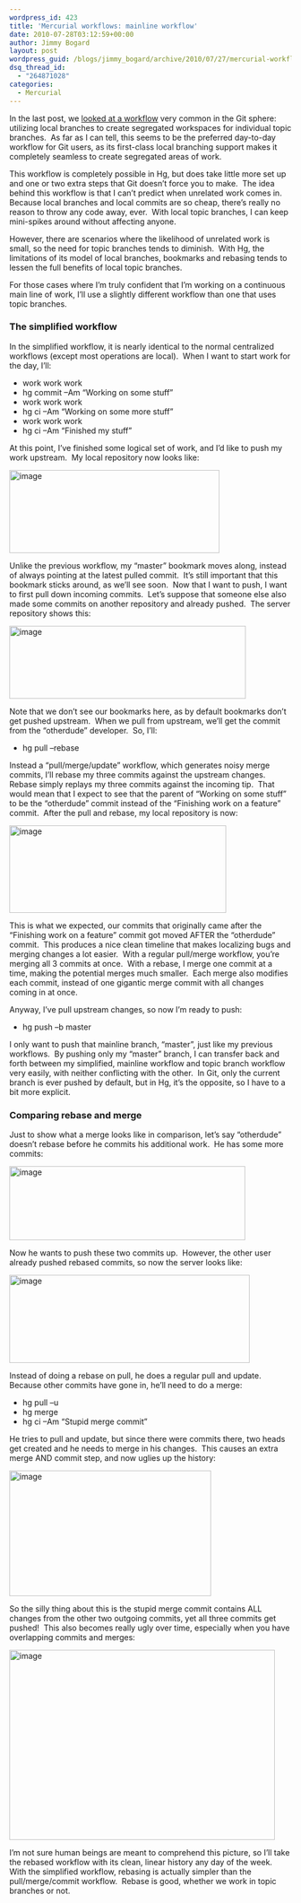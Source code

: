 ```yaml
---
wordpress_id: 423
title: 'Mercurial workflows: mainline workflow'
date: 2010-07-28T03:12:59+00:00
author: Jimmy Bogard
layout: post
wordpress_guid: /blogs/jimmy_bogard/archive/2010/07/27/mercurial-workflows-mainline-workflow.aspx
dsq_thread_id:
  - "264871028"
categories:
  - Mercurial
---
```

In the last post, we [looked at a workflow](http://www.lostechies.com/blogs/jimmy_bogard/archive/2010/07/08/mercurial-workflows-local-development-work.aspx) very common in the Git sphere: utilizing local branches to create segregated workspaces for individual topic branches.&#160; As far as I can tell, this seems to be the preferred day-to-day workflow for Git users, as its first-class local branching support makes it completely seamless to create segregated areas of work.

This workflow is completely possible in Hg, but does take little more set up and one or two extra steps that Git doesn’t force you to make.&#160; The idea behind this workflow is that I can’t predict when unrelated work comes in.&#160; Because local branches and local commits are so cheap, there’s really no reason to throw any code away, ever.&#160; With local topic branches, I can keep mini-spikes around without affecting anyone.

However, there are scenarios where the likelihood of unrelated work is small, so the need for topic branches tends to diminish.&#160; With Hg, the limitations of its model of local branches, bookmarks and rebasing tends to lessen the full benefits of local topic branches.

For those cases where I’m truly confident that I’m working on a continuous main line of work, I’ll use a slightly different workflow than one that uses topic branches.

### The simplified workflow

In the simplified workflow, it is nearly identical to the normal centralized workflows (except most operations are local).&#160; When I want to start work for the day, I’ll:

  * work work work
  * hg commit –Am “Working on some stuff”
  * work work work
  * hg ci –Am “Working on some more stuff”
  * work work work
  * hg ci –Am “Finished my stuff”

At this point, I’ve finished some logical set of work, and I’d like to push my work upstream.&#160; My local repository now looks like:

[<img style="border-bottom: 0px;border-left: 0px;border-top: 0px;border-right: 0px" border="0" alt="image" src="http://lostechies.com/jimmybogard/files/2011/03/image_thumb_3F586F0B.png" width="375" height="148" />](http://lostechies.com/jimmybogard/files/2011/03/image_5FDFAEBD.png) 

Unlike the previous workflow, my “master” bookmark moves along, instead of always pointing at the latest pulled commit.&#160; It’s still important that this bookmark sticks around, as we’ll see soon.&#160; Now that I want to push, I want to first pull down incoming commits.&#160; Let’s suppose that someone else also made some commits on another repository and already pushed.&#160; The server repository shows this:

[<img style="border-bottom: 0px;border-left: 0px;border-top: 0px;border-right: 0px" border="0" alt="image" src="http://lostechies.com/jimmybogard/files/2011/03/image_thumb_654E1F61.png" width="422" height="130" />](http://lostechies.com/jimmybogard/files/2011/03/image_1ED12F59.png) 

Note that we don’t see our bookmarks here, as by default bookmarks don’t get pushed upstream.&#160; When we pull from upstream, we’ll get the commit from the “otherdude” developer.&#160; So, I’ll:

  * hg pull &#8211;rebase

Instead a “pull/merge/update” workflow, which generates noisy merge commits, I’ll rebase my three commits against the upstream changes.&#160; Rebase simply replays my three commits against the incoming tip.&#160; That would mean that I expect to see that the parent of “Working on some stuff” to be the “otherdude” commit instead of the “Finishing work on a feature” commit.&#160; After the pull and rebase, my local repository is now:

[<img style="border-bottom: 0px;border-left: 0px;border-top: 0px;border-right: 0px" border="0" alt="image" src="http://lostechies.com/jimmybogard/files/2011/03/image_thumb_445AACBA.png" width="387" height="156" />](http://lostechies.com/jimmybogard/files/2011/03/image_7DDDBCB1.png) 

This is what we expected, our commits that originally came after the “Finishing work on a feature” commit got moved AFTER the “otherdude” commit.&#160; This produces a nice clean timeline that makes localizing bugs and merging changes a lot easier.&#160; With a regular pull/merge workflow, you’re merging all 3 commits at once.&#160; With a rebase, I merge one commit at a time, making the potential merges much smaller.&#160; Each merge also modifies each commit, instead of one gigantic merge commit with all changes coming in at once.

Anyway, I’ve pull upstream changes, so now I’m ready to push:

  * hg push –b master

I only want to push that mainline branch, “master”, just like my previous workflows.&#160; By pushing only my “master” branch, I can transfer back and forth between my simplified, mainline workflow and topic branch workflow very easily, with neither conflicting with the other.&#160; In Git, only the current branch is ever pushed by default, but in Hg, it’s the opposite, so I have to a bit more explicit.

### 

### Comparing rebase and merge

Just to show what a merge looks like in comparison, let’s say “otherdude” doesn’t rebase before he commits his additional work.&#160; He has some more commits:

[<img style="border-bottom: 0px;border-left: 0px;border-top: 0px;border-right: 0px" border="0" alt="image" src="http://lostechies.com/jimmybogard/files/2011/03/image_thumb_6A505D10.png" width="421" height="132" />](http://lostechies.com/jimmybogard/files/2011/03/image_51C0BFC0.png) 

Now he wants to push these two commits up.&#160; However, the other user already pushed rebased commits, so now the server looks like:

[<img style="border-bottom: 0px;border-left: 0px;border-top: 0px;border-right: 0px" border="0" alt="image" src="http://lostechies.com/jimmybogard/files/2011/03/image_thumb_6258BAAE.png" width="429" height="157" />](http://lostechies.com/jimmybogard/files/2011/03/image_02DFFA61.png) 

Instead of doing a rebase on pull, he does a regular pull and update.&#160; Because other commits have gone in, he’ll need to do a merge:

  * hg pull –u
  * hg merge
  * hg ci –Am “Stupid merge commit”

He tries to pull and update, but since there were commits there, two heads get created and he needs to merge in his changes.&#160; This causes an extra merge AND commit step, and now uglies up the history:

[<img style="border-bottom: 0px;border-left: 0px;border-top: 0px;border-right: 0px" border="0" alt="image" src="http://lostechies.com/jimmybogard/files/2011/03/image_thumb_4F378E02.png" width="360" height="224" />](http://lostechies.com/jimmybogard/files/2011/03/image_56C2FD6F.png) </p> 

So the silly thing about this is the stupid merge commit contains ALL changes from the other two outgoing commits, yet all three commits get pushed!&#160; This also becomes really ugly over time, especially when you have overlapping commits and merges:

[<img style="border-bottom: 0px;border-left: 0px;border-top: 0px;border-right: 0px" border="0" alt="image" src="http://lostechies.com/jimmybogard/files/2011/03/image_thumb_66829273.png" width="474" height="339" />](http://lostechies.com/jimmybogard/files/2011/03/image_60A7EEDA.png) 

I’m not sure human beings are meant to comprehend this picture, so I’ll take the rebased workflow with its clean, linear history any day of the week.&#160; With the simplified workflow, rebasing is actually simpler than the pull/merge/commit workflow.&#160; Rebase is good, whether we work in topic branches or not.